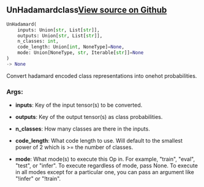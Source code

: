 ## UnHadamard<span class="tag">class</span><a class="sourcelink" href=https://github.com/fastestimator/fastestimator/blob/r1.2/fastestimator/op/tensorop/un_hadamard.py/#L34-L87>View source on Github</a>
```python
UnHadamard(
	inputs: Union[str, List[str]],
	outputs: Union[str, List[str]],
	n_classes: int,
	code_length: Union[int, NoneType]=None,
	mode: Union[NoneType, str, Iterable[str]]=None
)
-> None
```
Convert hadamard encoded class representations into onehot probabilities.


<h3>Args:</h3>


* **inputs**: Key of the input tensor(s) to be converted.

* **outputs**: Key of the output tensor(s) as class probabilities.

* **n_classes**: How many classes are there in the inputs.

* **code_length**: What code length to use. Will default to the smallest power of 2 which is >= the number of classes.

* **mode**: What mode(s) to execute this Op in. For example, "train", "eval", "test", or "infer". To execute regardless of mode, pass None. To execute in all modes except for a particular one, you can pass an argument like "!infer" or "!train".

